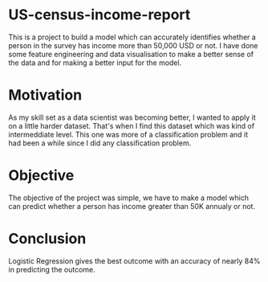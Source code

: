 # US-census-income-report
This is a project to build a model which can accurately identifies whether a person in the survey has income more than 50,000 USD or not.
I have done some feature engineering and data visualisation to make a better sense of the data and for making a better input for the model.

# Motivation
As my skill set as a data scientist was becoming better, I wanted to apply it on a little harder dataset. That's when I find this dataset which was kind of intermeddiate level.
This one was more of a classification problem and it had been a while since I did any classification problem.

# Objective
The objective of the project was simple, we have to make a model which can predict whether a person has income greater than 50K annualy or not.

# Conclusion
Logistic Regression gives the best outcome with an accuracy of nearly 84% in predicting the outcome.
